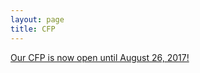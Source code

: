 ```yaml
---
layout: page
title: CFP
---
```


[Our CFP is now open until August 26, 2017!](https://www.papercall.io/bsideswlg2017)